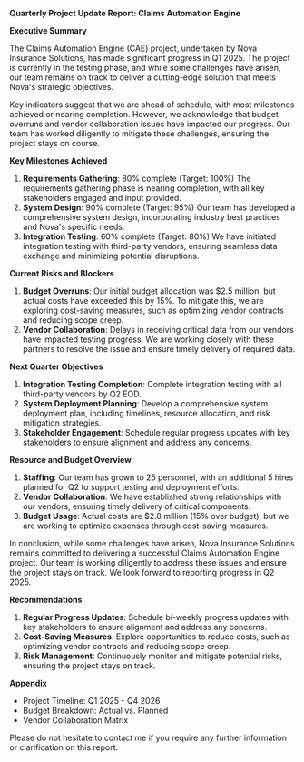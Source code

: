 **Quarterly Project Update Report: Claims Automation Engine**

**Executive Summary**

The Claims Automation Engine (CAE) project, undertaken by Nova Insurance Solutions, has made significant progress in Q1 2025. The project is currently in the testing phase, and while some challenges have arisen, our team remains on track to deliver a cutting-edge solution that meets Nova's strategic objectives.

Key indicators suggest that we are ahead of schedule, with most milestones achieved or nearing completion. However, we acknowledge that budget overruns and vendor collaboration issues have impacted our progress. Our team has worked diligently to mitigate these challenges, ensuring the project stays on course.

**Key Milestones Achieved**

1. **Requirements Gathering**: 80% complete (Target: 100%)
The requirements gathering phase is nearing completion, with all key stakeholders engaged and input provided.
2. **System Design**: 90% complete (Target: 95%)
Our team has developed a comprehensive system design, incorporating industry best practices and Nova's specific needs.
3. **Integration Testing**: 60% complete (Target: 80%)
We have initiated integration testing with third-party vendors, ensuring seamless data exchange and minimizing potential disruptions.

**Current Risks and Blockers**

1. **Budget Overruns**: Our initial budget allocation was $2.5 million, but actual costs have exceeded this by 15%. To mitigate this, we are exploring cost-saving measures, such as optimizing vendor contracts and reducing scope creep.
2. **Vendor Collaboration**: Delays in receiving critical data from our vendors have impacted testing progress. We are working closely with these partners to resolve the issue and ensure timely delivery of required data.

**Next Quarter Objectives**

1. **Integration Testing Completion**: Complete integration testing with all third-party vendors by Q2 EOD.
2. **System Deployment Planning**: Develop a comprehensive system deployment plan, including timelines, resource allocation, and risk mitigation strategies.
3. **Stakeholder Engagement**: Schedule regular progress updates with key stakeholders to ensure alignment and address any concerns.

**Resource and Budget Overview**

1. **Staffing**: Our team has grown to 25 personnel, with an additional 5 hires planned for Q2 to support testing and deployment efforts.
2. **Vendor Collaboration**: We have established strong relationships with our vendors, ensuring timely delivery of critical components.
3. **Budget Usage**: Actual costs are $2.8 million (15% over budget), but we are working to optimize expenses through cost-saving measures.

In conclusion, while some challenges have arisen, Nova Insurance Solutions remains committed to delivering a successful Claims Automation Engine project. Our team is working diligently to address these issues and ensure the project stays on track. We look forward to reporting progress in Q2 2025.

**Recommendations**

1. **Regular Progress Updates**: Schedule bi-weekly progress updates with key stakeholders to ensure alignment and address any concerns.
2. **Cost-Saving Measures**: Explore opportunities to reduce costs, such as optimizing vendor contracts and reducing scope creep.
3. **Risk Management**: Continuously monitor and mitigate potential risks, ensuring the project stays on track.

**Appendix**

* Project Timeline: Q1 2025 - Q4 2026
* Budget Breakdown: Actual vs. Planned
* Vendor Collaboration Matrix

Please do not hesitate to contact me if you require any further information or clarification on this report.